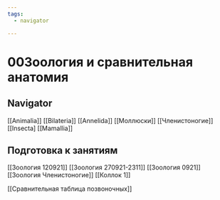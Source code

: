 ```yaml
---
tags:
  - navigator

---
```

# 00Зоология и сравнительная анатомия
## Navigator
[[Animalia]]
[[Bilateria]]
[[Annelida]]
[[Моллюски]]
[[Членистоногие]]
	[[Insecta]
[[Mamallia]]
## Подготовка к занятиям
[[Зоология 120921]]
[[Зоология 270921-2311]]
[[Зоология 0921]]
[[Зоология Членистоногие]]
[[Коллок 1]]

[[Сравнительная таблица позвоночных]]